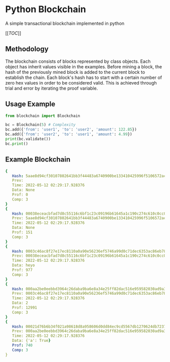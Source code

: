 # Python Blockchain

A simple transactional blockchain implemented in python

[[_TOC_]]

## Methodology

The blockchain consists of blocks represented by class objects. Each object has inherit values visible in the examples. Before mining a block, the hash of the previously mined block is added to the current block to establish the chain. Each block's hash has to start with a certain number of zero hex values in order to be considered valid. This is achieved through trial and error by iterating the proof variable.

## Usage Example

```python
from blockchain import Blockchain

bc = Blockchain(5) # Complexity
bc.add({'from': 'user1', 'to': 'user2', 'amount': 122.85})
bc.add({'from': 'user2', 'to': 'user1', 'amount': 4.99})
print(bc.validate())
bc.print()
```

## Example Blockchain

```yml
{
   Hash: 5aae8d94cf30107802641bb3f44483a6740900be133410425996f5106572ac34
   Prev:
   Time: 2022-05-12 02:29:17.928376
   Data: None
   Prof: 0
   Comp: 3
}
{
   Hash: 00038eceacbfad7d8c55116c6bf1c23c09196b61645a1c190c274c610c0cc0a3
   Prev: 5aae8d94cf30107802641bb3f44483a6740900be133410425996f5106572ac34
   Time: 2022-05-12 02:29:17.928376
   Data: None
   Prof: 151
   Comp: 3
}
{
   Hash: 0003c46ac8f27e17ec8110a0a90e56236ef5746a99d0c71dec6353ac86eb7809
   Prev: 00038eceacbfad7d8c55116c6bf1c23c09196b61645a1c190c274c610c0cc0a3
   Time: 2022-05-12 02:29:17.928376
   Data: heyo
   Prof: 977
   Comp: 3
}
{
   Hash: 000aa2be0eebbd3964c26daba9ba6e8a34e25ff82dac516e959582030ad9a3e4
   Prev: 0003c46ac8f27e17ec8110a0a90e56236ef5746a99d0c71dec6353ac86eb7809
   Time: 2022-05-12 02:29:17.928376
   Data: 2
   Prof: 12991
   Comp: 3
}
{
   Hash: 00021d76b6b34f021a98618d8a958606d0dd84ec9cd5567db1270624db7237b4
   Prev: 000aa2be0eebbd3964c26daba9ba6e8a34e25ff82dac516e959582030ad9a3e4
   Time: 2022-05-12 02:29:17.928376
   Data: {'a': True}
   Prof: 740
   Comp: 3
}
```
